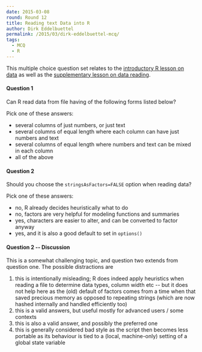 ```yaml
---
date: 2015-03-08
round: Round 12
title: Reading text Data into R
author: Dirk Eddelbuettel
permalink: /2015/03/dirk-eddelbuettel-mcq/
tags:
  - MCQ
  - R
---
```


This multiple choice question set relates to the
[introductory R lesson on data](http://swcarpentry.github.io/r-novice-inflammation/01-starting-with-data.html)
as well as the
[supplementary lesson on data reading](http://swcarpentry.github.io/r-novice-inflammation/01-supp-read-write-csv.html).

#### Question 1

Can R read data from file having of the following forms listed below?

Pick one of these answers:

- several columns of just numbers, or just text
- several columns of equal length where each column can have just numbers and text
- several columns of equal length where numbers and text can be mixed in each column
- all of the above

#### Question 2

Should you choose the `stringsAsFactors=FALSE` option when reading data?

Pick one of these answers:

- no, R already decides heuristically what to do
- no, factors are very helpful for modeling functions and summaries
- yes, characters are easier to alter, and can be converted to factor anyway
- yes, and it is also a good default to set in `options()`

#### Question 2 -- Discussion

This is a somewhat challenging topic, and question two extends from question
one. The possible distractions are

1. this is intentionally misleading; R does indeed apply heuristics when
   reading a file to determine data types, column width etc -- but it does
   not help here as the (old) default of factors comes from a time when that
   saved precious memory as opposed to repeating strings (which are now
   hashed internally and handled efficiently too)
2. this is a valid answers, but useful mostly for advanced users / some
   contexts
3. this is also a valid answer, and possibly the preferred one
4. this is generally considered bad style as the script then becomes less
   portable as its behaviour is tied to a (local, machine-only) setting of a
   global state variable
